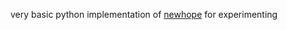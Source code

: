 very basic python implementation of [newhope](https://cryptojedi.org/papers/newhope-20160328.pdf) for experimenting